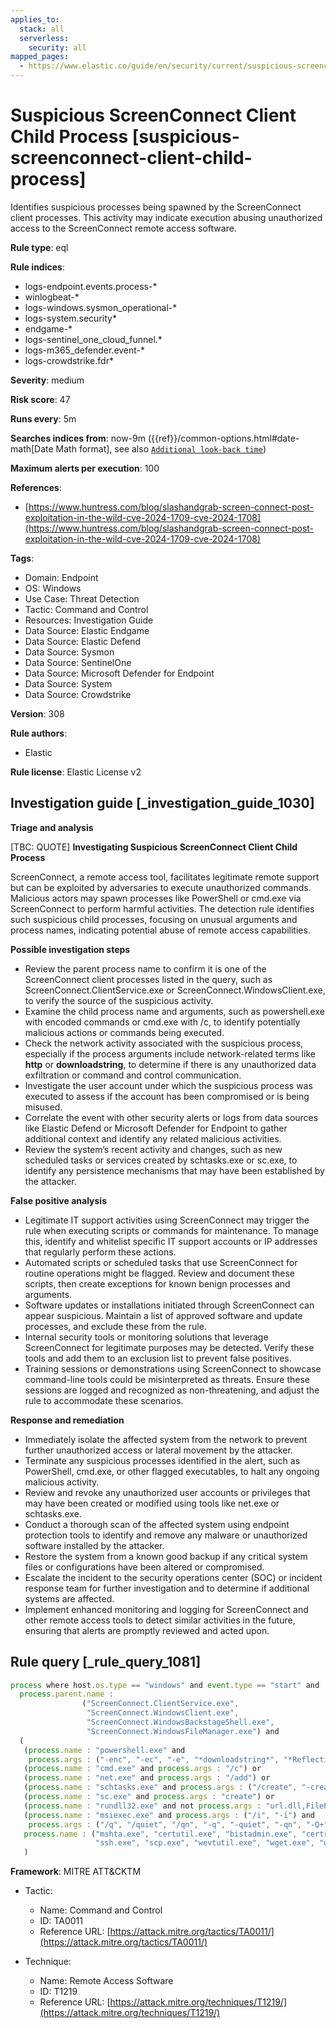 ```yaml
---
applies_to:
  stack: all
  serverless:
    security: all
mapped_pages:
  - https://www.elastic.co/guide/en/security/current/suspicious-screenconnect-client-child-process.html
---
```


# Suspicious ScreenConnect Client Child Process [suspicious-screenconnect-client-child-process]

Identifies suspicious processes being spawned by the ScreenConnect client processes. This activity may indicate execution abusing unauthorized access to the ScreenConnect remote access software.

**Rule type**: eql

**Rule indices**:

* logs-endpoint.events.process-*
* winlogbeat-*
* logs-windows.sysmon_operational-*
* logs-system.security*
* endgame-*
* logs-sentinel_one_cloud_funnel.*
* logs-m365_defender.event-*
* logs-crowdstrike.fdr*

**Severity**: medium

**Risk score**: 47

**Runs every**: 5m

**Searches indices from**: now-9m ({{ref}}/common-options.html#date-math[Date Math format], see also [`Additional look-back time`](docs-content://solutions/security/detect-and-alert/create-detection-rule.md#rule-schedule))

**Maximum alerts per execution**: 100

**References**:

* [https://www.huntress.com/blog/slashandgrab-screen-connect-post-exploitation-in-the-wild-cve-2024-1709-cve-2024-1708](https://www.huntress.com/blog/slashandgrab-screen-connect-post-exploitation-in-the-wild-cve-2024-1709-cve-2024-1708)

**Tags**:

* Domain: Endpoint
* OS: Windows
* Use Case: Threat Detection
* Tactic: Command and Control
* Resources: Investigation Guide
* Data Source: Elastic Endgame
* Data Source: Elastic Defend
* Data Source: Sysmon
* Data Source: SentinelOne
* Data Source: Microsoft Defender for Endpoint
* Data Source: System
* Data Source: Crowdstrike

**Version**: 308

**Rule authors**:

* Elastic

**Rule license**: Elastic License v2

## Investigation guide [_investigation_guide_1030]

**Triage and analysis**

[TBC: QUOTE]
**Investigating Suspicious ScreenConnect Client Child Process**

ScreenConnect, a remote access tool, facilitates legitimate remote support but can be exploited by adversaries to execute unauthorized commands. Malicious actors may spawn processes like PowerShell or cmd.exe via ScreenConnect to perform harmful activities. The detection rule identifies such suspicious child processes, focusing on unusual arguments and process names, indicating potential abuse of remote access capabilities.

**Possible investigation steps**

* Review the parent process name to confirm it is one of the ScreenConnect client processes listed in the query, such as ScreenConnect.ClientService.exe or ScreenConnect.WindowsClient.exe, to verify the source of the suspicious activity.
* Examine the child process name and arguments, such as powershell.exe with encoded commands or cmd.exe with /c, to identify potentially malicious actions or commands being executed.
* Check the network activity associated with the suspicious process, especially if the process arguments include network-related terms like **http** or **downloadstring**, to determine if there is any unauthorized data exfiltration or command and control communication.
* Investigate the user account under which the suspicious process was executed to assess if the account has been compromised or is being misused.
* Correlate the event with other security alerts or logs from data sources like Elastic Defend or Microsoft Defender for Endpoint to gather additional context and identify any related malicious activities.
* Review the system’s recent activity and changes, such as new scheduled tasks or services created by schtasks.exe or sc.exe, to identify any persistence mechanisms that may have been established by the attacker.

**False positive analysis**

* Legitimate IT support activities using ScreenConnect may trigger the rule when executing scripts or commands for maintenance. To manage this, identify and whitelist specific IT support accounts or IP addresses that regularly perform these actions.
* Automated scripts or scheduled tasks that use ScreenConnect for routine operations might be flagged. Review and document these scripts, then create exceptions for known benign processes and arguments.
* Software updates or installations initiated through ScreenConnect can appear suspicious. Maintain a list of approved software and update processes, and exclude these from the rule.
* Internal security tools or monitoring solutions that leverage ScreenConnect for legitimate purposes may be detected. Verify these tools and add them to an exclusion list to prevent false positives.
* Training sessions or demonstrations using ScreenConnect to showcase command-line tools could be misinterpreted as threats. Ensure these sessions are logged and recognized as non-threatening, and adjust the rule to accommodate these scenarios.

**Response and remediation**

* Immediately isolate the affected system from the network to prevent further unauthorized access or lateral movement by the attacker.
* Terminate any suspicious processes identified in the alert, such as PowerShell, cmd.exe, or other flagged executables, to halt any ongoing malicious activity.
* Review and revoke any unauthorized user accounts or privileges that may have been created or modified using tools like net.exe or schtasks.exe.
* Conduct a thorough scan of the affected system using endpoint protection tools to identify and remove any malware or unauthorized software installed by the attacker.
* Restore the system from a known good backup if any critical system files or configurations have been altered or compromised.
* Escalate the incident to the security operations center (SOC) or incident response team for further investigation and to determine if additional systems are affected.
* Implement enhanced monitoring and logging for ScreenConnect and other remote access tools to detect similar activities in the future, ensuring that alerts are promptly reviewed and acted upon.


## Rule query [_rule_query_1081]

```js
process where host.os.type == "windows" and event.type == "start" and
  process.parent.name :
                ("ScreenConnect.ClientService.exe",
                 "ScreenConnect.WindowsClient.exe",
                 "ScreenConnect.WindowsBackstageShell.exe",
                 "ScreenConnect.WindowsFileManager.exe") and
  (
   (process.name : "powershell.exe" and
    process.args : ("-enc", "-ec", "-e", "*downloadstring*", "*Reflection.Assembly*", "*http*")) or
   (process.name : "cmd.exe" and process.args : "/c") or
   (process.name : "net.exe" and process.args : "/add") or
   (process.name : "schtasks.exe" and process.args : ("/create", "-create")) or
   (process.name : "sc.exe" and process.args : "create") or
   (process.name : "rundll32.exe" and not process.args : "url.dll,FileProtocolHandler") or
   (process.name : "msiexec.exe" and process.args : ("/i", "-i") and
    process.args : ("/q", "/quiet", "/qn", "-q", "-quiet", "-qn", "-Q+")) or
   process.name : ("mshta.exe", "certutil.exe", "bistadmin.exe", "certreq.exe", "wscript.exe", "cscript.exe", "curl.exe",
                   "ssh.exe", "scp.exe", "wevtutil.exe", "wget.exe", "wmic.exe")
   )
```

**Framework**: MITRE ATT&CKTM

* Tactic:

    * Name: Command and Control
    * ID: TA0011
    * Reference URL: [https://attack.mitre.org/tactics/TA0011/](https://attack.mitre.org/tactics/TA0011/)

* Technique:

    * Name: Remote Access Software
    * ID: T1219
    * Reference URL: [https://attack.mitre.org/techniques/T1219/](https://attack.mitre.org/techniques/T1219/)



